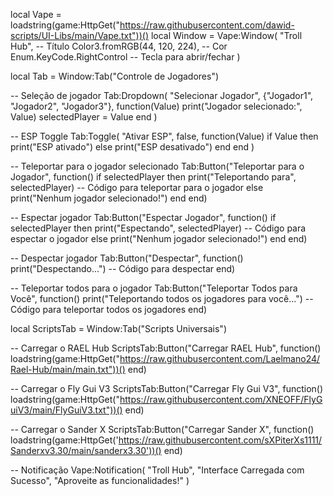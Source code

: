 local Vape = loadstring(game:HttpGet("https://raw.githubusercontent.com/dawid-scripts/UI-Libs/main/Vape.txt"))()
local Window = Vape:Window(
    "Troll Hub", -- Título
    Color3.fromRGB(44, 120, 224), -- Cor
    Enum.KeyCode.RightControl -- Tecla para abrir/fechar
)

local Tab = Window:Tab("Controle de Jogadores")

-- Seleção de jogador
Tab:Dropdown(
    "Selecionar Jogador", 
    {"Jogador1", "Jogador2", "Jogador3"}, 
    function(Value)
        print("Jogador selecionado:", Value)
        selectedPlayer = Value
    end
)

-- ESP Toggle
Tab:Toggle(
    "Ativar ESP", 
    false, 
    function(Value)
        if Value then
            print("ESP ativado")
        else
            print("ESP desativado")
        end
    end
)

-- Teleportar para o jogador selecionado
Tab:Button("Teleportar para o Jogador", function()
    if selectedPlayer then
        print("Teleportando para", selectedPlayer)
        -- Código para teleportar para o jogador
    else
        print("Nenhum jogador selecionado!")
    end
end)

-- Espectar jogador
Tab:Button("Espectar Jogador", function()
    if selectedPlayer then
        print("Espectando", selectedPlayer)
        -- Código para espectar o jogador
    else
        print("Nenhum jogador selecionado!")
    end
end)

-- Despectar jogador
Tab:Button("Despectar", function()
    print("Despectando...")
    -- Código para despectar
end)

-- Teleportar todos para o jogador
Tab:Button("Teleportar Todos para Você", function()
    print("Teleportando todos os jogadores para você...")
    -- Código para teleportar todos os jogadores
end)

local ScriptsTab = Window:Tab("Scripts Universais")

-- Carregar o RAEL Hub
ScriptsTab:Button("Carregar RAEL Hub", function()
    loadstring(game:HttpGet("https://raw.githubusercontent.com/Laelmano24/Rael-Hub/main/main.txt"))()
end)

-- Carregar o Fly Gui V3
ScriptsTab:Button("Carregar Fly Gui V3", function()
    loadstring(game:HttpGet("https://raw.githubusercontent.com/XNEOFF/FlyGuiV3/main/FlyGuiV3.txt"))()
end)

-- Carregar o Sander X
ScriptsTab:Button("Carregar Sander X", function()
    loadstring(game:HttpGet('https://raw.githubusercontent.com/sXPiterXs1111/Sanderxv3.30/main/sanderx3.30'))()
end)

-- Notificação
Vape:Notification(
    "Troll Hub", 
    "Interface Carregada com Sucesso", 
    "Aproveite as funcionalidades!"
)
